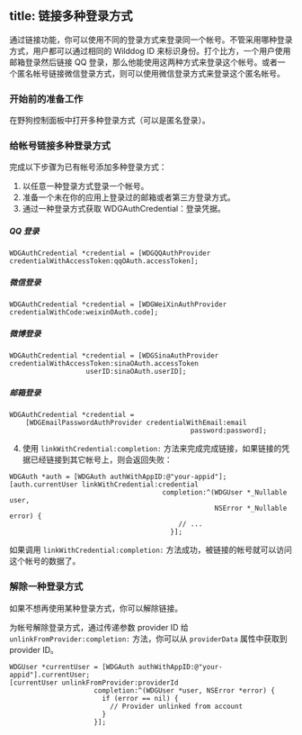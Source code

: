 title: 链接多种登录方式
---

通过链接功能，你可以使用不同的登录方式来登录同一个帐号。不管采用哪种登录方式，用户都可以通过相同的 Wilddog ID 来标识身份。打个比方，一个用户使用邮箱登录然后链接 QQ 登录，那么他能使用这两种方式来登录这个帐号。或者一个匿名帐号链接微信登录方式，则可以使用微信登录方式来登录这个匿名帐号。


### 开始前的准备工作
在野狗控制面板中打开多种登录方式（可以是匿名登录）。
    
### 给帐号链接多种登录方式
完成以下步骤为已有帐号添加多种登录方式：
1. 以任意一种登录方式登录一个帐号。
2. 准备一个未在你的应用上登录过的邮箱或者第三方登录方式。
3. 通过一种登录方式获取 WDGAuthCredential：登录凭据。

##### QQ 登录
```
WDGAuthCredential *credential = [WDGQQAuthProvider credentialWithAccessToken:qqOAuth.accessToken];
```
##### 微信登录
```
WDGAuthCredential *credential = [WDGWeiXinAuthProvider credentialWithCode:weixinOAuth.code];
```
##### 微博登录
```
WDGAuthCredential *credential = [WDGSinaAuthProvider credentialWithAccessToken:sinaOAuth.accessToken 
                   userID:sinaOAuth.userID];
```
##### 邮箱登录
```
WDGAuthCredential *credential =
    [WDGEmailPasswordAuthProvider credentialWithEmail:email
                                             password:password];
```
4. 使用 `linkWithCredential:completion:` 方法来完成完成链接，如果链接的凭据已经链接到其它帐号上，则会返回失败：
```
WDGAuth *auth = [WDGAuth authWithAppID:@"your-appid"];
[auth.currentUser linkWithCredential:credential
                                      completion:^(WDGUser *_Nullable user,
                                                   NSError *_Nullable error) {
                                          // ...
                                        }];
```
如果调用 `linkWithCredential:completion:` 方法成功，被链接的帐号就可以访问这个帐号的数据了。

### 解除一种登录方式
如果不想再使用某种登录方式，你可以解除链接。

为帐号解除登录方式，通过传递参数 provider ID 给 `unlinkFromProvider:completion:` 方法，你可以从 `providerData` 属性中获取到 provider ID。
```
WDGUser *currentUser = [WDGAuth authWithAppID:@"your-appid"].currentUser;
[currentUser unlinkFromProvider:providerId
                     completion:^(WDGUser *user, NSError *error) {
                       if (error == nil) {
                         // Provider unlinked from account
                       }
                     }];
```